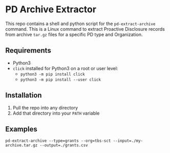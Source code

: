 # PD Archive Extractor

This repo contains a shell and python script for the `pd-extract-archive` command. This is a Linux command to extract Proactive Disclosure records from archive `tar.gz` files for a specific PD type and Organization.

## Requirements

- Python3
- `click` installed for Python3 on a root or user level:
    - `python3 -m pip install click`
    - `python3 -m pip install --user click`

## Installation

1. Pull the repo into any directory
1. Add that directory into your `PATH` variable

## Examples

```
pd-extract-archive --type=grants --org=tbs-sct --input=./my-archive.tar.gz --output=./grants.csv
```